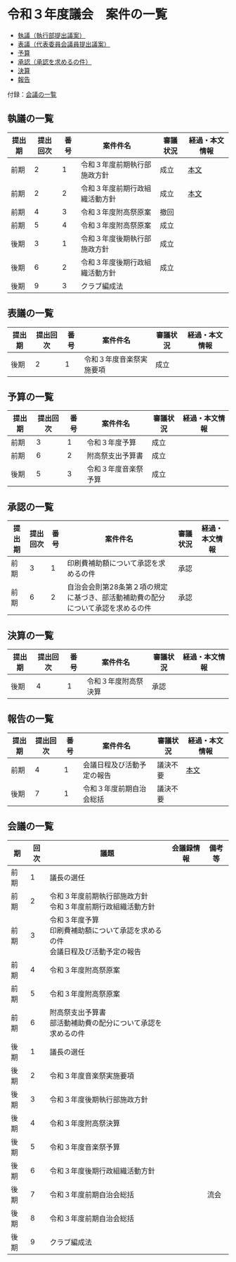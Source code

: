# 令和３年度議会　案件の一覧

- [執議（執行部提出議案）](#議案の一覧)
- [表議（代表委員会議員提出議案）](#表議の一覧)
- [予算](#予算の一覧)
- [承認（承認を求めるの件）](#承認の一覧)
- [決算](#決算の一覧)
- [報告](#報告の一覧)

付録：[会議の一覧](#会議の一覧)

## 執議の一覧

| 提出期 | 提出回次 | 番号 | 案件件名                       | 審議状況 | 経過・本文情報                                                           |
| ------ | -------- | ---- | ------------------------------ | -------- | ------------------------------------------------------------------------ |
| 前期   | 2        | 1    | 令和３年度前期執行部施政方針   | 成立     | [本文](/議会/令和３年度/代表委員会/議案/執行部提出/前期執行部施政方針.md)   |
| 前期   | 2        | 2    | 令和３年度前期行政組織活動方針 | 成立     | [本文](/議会/令和３年度/代表委員会/議案/執行部提出/前期行政組織活動方針.md) |
| 前期   | 4        | 3    | 令和３年度附高祭原案           | 撤回     |                                                                          |
| 前期   | 5        | 4    | 令和３年度附高祭原案           | 成立     |                                                                          |
| 後期   | 3        | 1    | 令和３年度後期執行部施政方針   | 成立     |                                                                          |
| 後期   | 6        | 2    | 令和３年度後期行政組織活動方針 | 成立     |                                                                          |
| 後期   | 9        | 3    | クラブ編成法                   |          |                                                                          |

## 表議の一覧

| 提出期 | 提出回次 | 番号 | 案件件名                 | 審議状況 | 経過・本文情報 |
| ------ | -------- | ---- | ------------------------ | -------- | -------------- |
| 後期   | 2        | 1    | 令和３年度音楽祭実施要項 | 成立     |                |

## 予算の一覧

| 提出期 | 提出回次 | 番号 | 案件件名             | 審議状況 | 経過・本文情報 |
| ------ | -------- | ---- | -------------------- | -------- | -------------- |
| 前期   | 3        | 1    | 令和３年度予算       | 成立     |                |
| 前期   | 6        | 2    | 附高祭支出予算書     | 成立     |                |
| 後期   | 5        | 3    | 令和３年度音楽祭予算 | 成立     |                |

## 承認の一覧

| 提出期 | 提出回次 | 番号 | 案件件名                                                                         | 審議状況 | 経過・本文情報 |
| ------ | -------- | ---- | -------------------------------------------------------------------------------- | -------- | -------------- |
| 前期   | 3        | 1    | 印刷費補助額について承認を求めるの件                                             | 承認     |                |
| 前期   | 6        | 2    | 自治会会則第28条第２項の規定に基づき、部活動補助費の配分について承認を求めるの件 | 承認     |                |

## 決算の一覧

| 提出期 | 提出回次 | 番号 | 案件件名             | 審議状況 | 経過・本文情報 |
| ------ | -------- | ---- | -------------------- | -------- | -------------- |
| 後期   | 4        | 1    | 令和３年度附高祭決算 | 承認     |                |

## 報告の一覧

| 提出期 | 提出回次 | 番号 | 案件件名                   | 審議状況 | 経過・本文情報                                                      |
| ------ | -------- | ---- | -------------------------- | -------- | ------------------------------------------------------------------- |
| 前期   | 4        | 1    | 会議日程及び活動予定の報告 | 議決不要 | [本文](/議会/令和３年度/代表委員会/報告/会議日程及び活動予定の報告.md) |
| 後期   | 7        | 1    | 令和３年度前期自治会総括   | 議決不要 |                                                                     |

## 会議の一覧

| 期   | 回次 | 議題                                                                                     | 会議録情報 | 備考等 |
| ---- | ---- | ---------------------------------------------------------------------------------------- | ---------- | ------ |
| 前期 | 1    | 議長の選任                                                                               |            |        |
| 前期 | 2    | 令和３年度前期執行部施政方針<br />令和３年度前期行政組織活動方針                         |            |        |
| 前期 | 3    | 令和３年度予算<br />印刷費補助額について承認を求めるの件<br />会議日程及び活動予定の報告 |            |        |
| 前期 | 4    | 令和３年度附高祭原案                                                                     |            |        |
| 前期 | 5    | 令和３年度附高祭原案                                                                     |            |        |
| 前期 | 6    | 附高祭支出予算書<br />部活動補助費の配分について承認を求めるの件                         |            |        |
| 後期 | 1    | 議長の選任                                                                               |            |        |
| 後期 | 2    | 令和３年度音楽祭実施要項                                                                 |            |        |
| 後期 | 3    | 令和３年度後期執行部施政方針                                                             |            |        |
| 後期 | 4    | 令和３年度附高祭決算                                                                     |            |        |
| 後期 | 5    | 令和３年度音楽祭予算                                                                     |            |        |
| 後期 | 6    | 令和３年度後期行政組織活動方針                                                           |            |        |
| 後期 | 7    | 令和３年度前期自治会総括                                                                 |            | 流会   |
| 後期 | 8    | 令和３年度前期自治会総括                                                                 |            |        |
| 後期 | 9    | クラブ編成法                                                                             |            |        |
